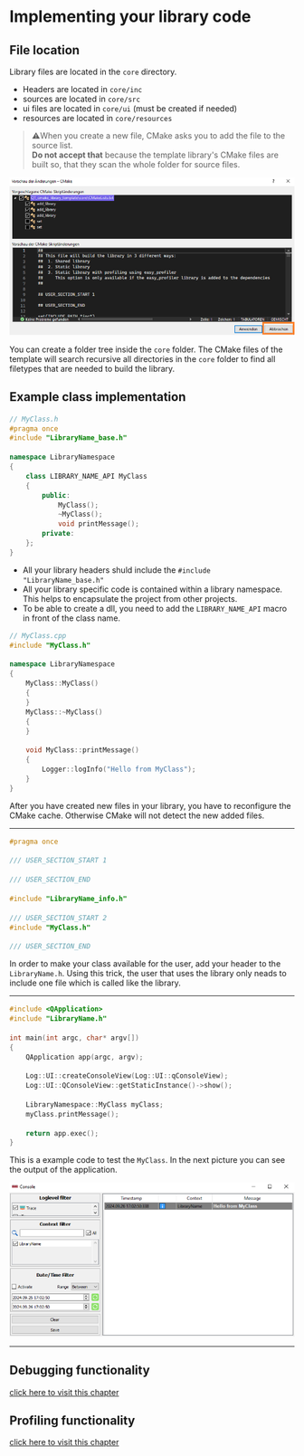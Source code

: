 # Implementing your library code



## File location
Library files are located in the `core` directory.
* Headers are located in `core/inc`
* sources are located in `core/src`
* ui files are located in `core/ui` (must be created if needed)
* resources are located in `core/resources`
  
> ⚠️When you create a new file, CMake asks you to add the file to the source list. <br>
**Do not accept that** because the template library's CMake files are built so, that they scan the whole folder for source files. 

<div style="text-align: center;">
    <img src="Images/CreateNewFile.png" alt="Overview" width="800"/>
</div>

You can create a folder tree inside the `core` folder. The CMake files of the template will search recursive all directories in the `core` folder to find all filetypes that are needed to build the library.

## Example class implementation

``` C++ 
// MyClass.h
#pragma once
#include "LibraryName_base.h"

namespace LibraryNamespace
{
    class LIBRARY_NAME_API MyClass
    {
        public:
            MyClass();
            ~MyClass(); 
    	    void printMessage();
    	private:
    };
}
```
* All your library headers shuld include the `#include "LibraryName_base.h"`
* All your library specific code is contained within a library namespace. This helps to encapsulate the project from other projects.
* To be able to create a dll, you need to add the `LIBRARY_NAME_API` macro in front of the class name.

``` C++
// MyClass.cpp
#include "MyClass.h"

namespace LibraryNamespace
{
    MyClass::MyClass()
    {
    }   
    MyClass::~MyClass()
    {
    }

    void MyClass::printMessage()
    {
    	Logger::logInfo("Hello from MyClass");
    }
}
```
After you have created new files in your library, you have to reconfigure the CMake cache. 
Otherwise CMake will not detect the new added files.

---
``` C++
#pragma once

/// USER_SECTION_START 1

/// USER_SECTION_END

#include "LibraryName_info.h"

/// USER_SECTION_START 2
#include "MyClass.h"

/// USER_SECTION_END
```
In order to make your class available for the user, add your header to the `LibraryName.h`.
Using this trick, the user that uses the library only neads to include one file which is called like the library.

---

``` C++
#include <QApplication>
#include "LibraryName.h"

int main(int argc, char* argv[])
{
	QApplication app(argc, argv);

	Log::UI::createConsoleView(Log::UI::qConsoleView);
	Log::UI::QConsoleView::getStaticInstance()->show();

	LibraryNamespace::MyClass myClass;
	myClass.printMessage();

	return app.exec();
}
```
This is a example code to test the `MyClass`.
In the next picture you can see the output of the application.

<div style="text-align: center;">
    <img src="Images/SimpleClassPrintToConsole.png" alt="Overview" width="800"/>
</div>

---

## Debugging functionality
[click here to visit this chapter](loggerIntegration.md)

## Profiling functionality
[click here to visit this chapter](EasyProfilerIntegration.md)